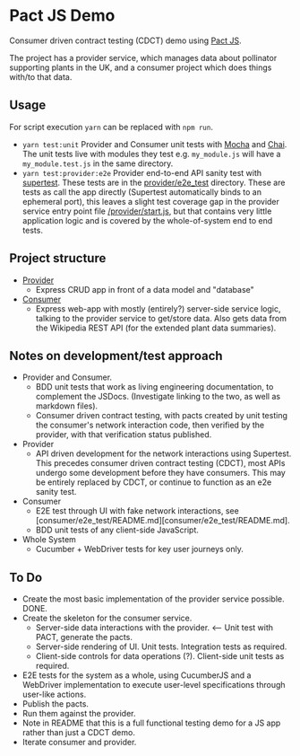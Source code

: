 # Pact JS Demo
Consumer driven contract testing (CDCT) demo using [Pact JS](https://github.com/pact-foundation/pact-js).

The project has a provider service, which manages data about pollinator supporting plants in the UK, and a consumer project which does things with/to that data.

## Usage
For script execution `yarn` can be replaced with `npm run`.

 * `yarn test:unit` Provider and Consumer unit tests with [Mocha](https://mochajs.org) and [Chai](https://www.chaijs.com). The unit tests live with modules they test e.g. `my_module.js` will have a `my_module.test.js` in the same directory.
 * `yarn test:provider:e2e` Provider end-to-end API sanity test with [supertest](https://github.com/visionmedia/supertest). These tests are in the [provider/e2e_test](provider/e2e_test) directory. These are tests as call the app directly (Supertest automatically binds to an ephemeral port), this leaves a slight test coverage gap in the provider service entry point file [/provider/start.js](provider/start.js), but that contains very little application logic and is covered by the whole-of-system end to end tests.

## Project structure
 * [Provider](provider)
   * Express CRUD app in front of a data model and "database"
 * [Consumer](consumer)
   * Express web-app with mostly (entirely?) server-side service logic, talking to the provider service to get/store data. Also gets data from the Wikipedia REST API (for the extended plant data summaries).

## Notes on development/test approach
  * Provider and Consumer.
    * BDD unit tests that work as living engineering documentation, to complement the JSDocs. (Investigate linking to the two, as well as markdown files).
    * Consumer driven contract testing, with pacts created by unit testing the consumer's network interaction code, then verified by the provider, with that verification status published.
  * Provider
    * API driven development for the network interactions using Supertest. This precedes consumer driven contract testing (CDCT), most APIs undergo some development before they have consumers. This may be entirely replaced by CDCT, or continue to function as an e2e sanity test.
  * Consumer
    * E2E test through UI with fake network interactions, see [consumer/e2e_test/README.md][consumer/e2e_test/README.md].
    * BDD unit tests of any client-side JavaScript.
  * Whole System
    * Cucumber + WebDriver tests for key user journeys only.

## To Do
  * Create the most basic implementation of the provider service possible. DONE.
  * Create the skeleton for the consumer service.
    * Server-side data interactions with the provider. <-- Unit test with PACT, generate the pacts.
    * Server-side rendering of UI. Unit tests. Integration tests as required.
    * Client-side controls for data operations (?). Client-side unit tests as required.
  * E2E tests for the system as a whole, using CucumberJS and a WebDriver implementation to execute user-level specifications through user-like actions.
  * Publish the pacts.
  * Run them against the provider.
  * Note in README that this is a full functional testing demo for a JS app rather than just a CDCT demo.
  * Iterate consumer and provider.
